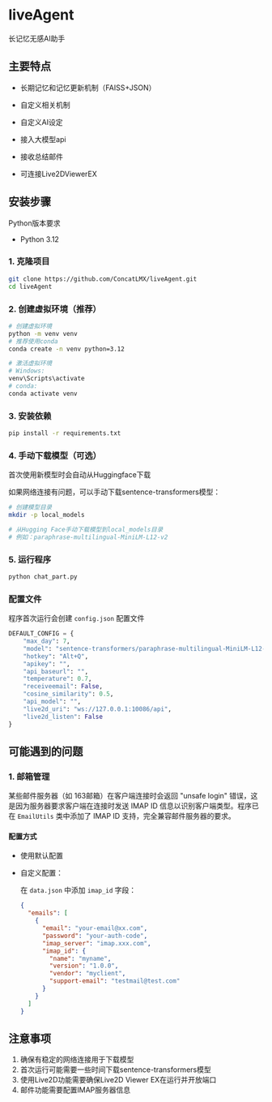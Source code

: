 # liveAgent

长记忆无感AI助手

## 主要特点

- 长期记忆和记忆更新机制（FAISS+JSON）

- 自定义相关机制

- 自定义AI设定

- 接入大模型api

- 接收总结邮件

- 可连接Live2DViewerEX

## 安装步骤

Python版本要求

- Python 3.12

### 1. 克隆项目

```bash
git clone https://github.com/ConcatLMX/liveAgent.git
cd liveAgent
```

### 2. 创建虚拟环境（推荐）

```bash
# 创建虚拟环境
python -m venv venv
# 推荐使用conda
conda create -n venv python=3.12

# 激活虚拟环境
# Windows:
venv\Scripts\activate
# conda:
conda activate venv 
```

### 3. 安装依赖

```bash
pip install -r requirements.txt
```

### 4. 手动下载模型（可选）

首次使用新模型时会自动从Huggingface下载

如果网络连接有问题，可以手动下载sentence-transformers模型：

```bash
# 创建模型目录
mkdir -p local_models

# 从Hugging Face手动下载模型到local_models目录
# 例如：paraphrase-multilingual-MiniLM-L12-v2
```

### 5. 运行程序

```bash
python chat_part.py
```

### 配置文件

程序首次运行会创建 `config.json` 配置文件

```python
DEFAULT_CONFIG = {
    "max_day": 7,
    "model": "sentence-transformers/paraphrase-multilingual-MiniLM-L12-v2",
    "hotkey": "Alt+Q",
    "apikey": "",
    "api_baseurl": "",
    "temperature": 0.7,
    "receiveemail": False,
    "cosine_similarity": 0.5,
    "api_model": "",
    "live2d_uri": "ws://127.0.0.1:10086/api",
    "live2d_listen": False
}
```

## 可能遇到的问题

### 1. 邮箱管理

某些邮件服务器（如 163邮箱）在客户端连接时会返回 "unsafe login" 错误，这是因为服务器要求客户端在连接时发送 IMAP ID 信息以识别客户端类型。程序已在 `EmailUtils` 类中添加了 IMAP ID 支持，完全兼容邮件服务器的要求。

#### 配置方式

- 使用默认配置

- 自定义配置：
  
  在 `data.json` 中添加 `imap_id` 字段：
  
  ```json
  {
    "emails": [
      {
        "email": "your-email@xx.com",
        "password": "your-auth-code",
        "imap_server": "imap.xxx.com",
        "imap_id": {
          "name": "myname",
          "version": "1.0.0",
          "vendor": "myclient",
          "support-email": "testmail@test.com"
        }
      }
    ]
  }
  ```

## 注意事项

1. 确保有稳定的网络连接用于下载模型
2. 首次运行可能需要一些时间下载sentence-transformers模型                                             
3. 使用Live2D功能需要确保Live2D Viewer EX在运行并开放端口                                                                            
4. 邮件功能需要配置IMAP服务器信息
